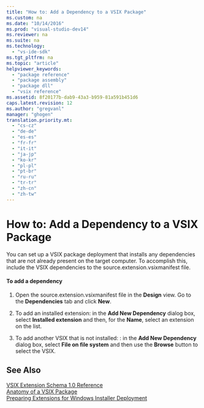 ```yaml
---
title: "How to: Add a Dependency to a VSIX Package"
ms.custom: na
ms.date: "10/14/2016"
ms.prod: "visual-studio-dev14"
ms.reviewer: na
ms.suite: na
ms.technology: 
  - "vs-ide-sdk"
ms.tgt_pltfrm: na
ms.topic: "article"
helpviewer_keywords: 
  - "package reference"
  - "package assembly"
  - "package dll"
  - "vsix reference"
ms.assetid: 8f20177b-dab9-43a3-b959-81a591b451d6
caps.latest.revision: 12
ms.author: "gregvanl"
manager: "ghogen"
translation.priority.mt: 
  - "cs-cz"
  - "de-de"
  - "es-es"
  - "fr-fr"
  - "it-it"
  - "ja-jp"
  - "ko-kr"
  - "pl-pl"
  - "pt-br"
  - "ru-ru"
  - "tr-tr"
  - "zh-cn"
  - "zh-tw"
---
```

# How to: Add a Dependency to a VSIX Package
You can set up a VSIX package deployment that installs any dependencies that are not already present on the target computer. To accomplish this, include the VSIX dependencies to the source.extension.vsixmanifest file.  
  
#### To add a dependency  
  
1.  Open the source.extension.vsixmanifest file in the **Design** view. Go to the **Dependencies** tab and click **New**.  
  
2.  To add an installed extension: in the **Add New Dependency** dialog box, select **Installed extension** and then, for the **Name**, select an extension on the list.  
  
3.  To add another VSIX that is not installed: : in the **Add New Dependency** dialog box, select **File on file system** and then use the **Browse** button to select the VSIX.  
  
## See Also  
 [VSIX Extension Schema 1.0 Reference](http://msdn.microsoft.com/en-us/76e410ec-b1fb-4652-ac98-4a4c52e09a2b)   
 [Anatomy of a VSIX Package](../extensibility/anatomy-of-a-vsix-package.md)   
 [Preparing Extensions for Windows Installer Deployment](../extensibility/preparing-extensions-for-windows-installer-deployment.md)
